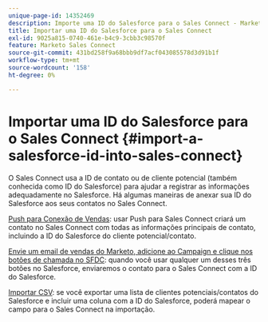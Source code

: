 ```yaml
---
unique-page-id: 14352469
description: Importe uma ID do Salesforce para o Sales Connect - Marketo Docs - Documentação do produto
title: Importar uma ID do Salesforce para o Sales Connect
exl-id: 9025a815-0740-461e-b4c9-3cbb3c98570f
feature: Marketo Sales Connect
source-git-commit: 431bd258f9a68bbb9df7acf043085578d3d91b1f
workflow-type: tm+mt
source-wordcount: '158'
ht-degree: 0%

---
```


# Importar uma ID do Salesforce para o Sales Connect {#import-a-salesforce-id-into-sales-connect}

O Sales Connect usa a ID de contato ou de cliente potencial (também conhecida como ID do Salesforce) para ajudar a registrar as informações adequadamente no Salesforce. Há algumas maneiras de anexar sua ID do Salesforce aos seus contatos no Sales Connect.

[Push para Conexão de Vendas](/help/marketo/product-docs/marketo-sales-connect/crm/salesforce-customization/push-to-sales-connect.md): usar Push para Sales Connect criará um contato no Sales Connect com todas as informações principais de contato, incluindo a ID do Salesforce do cliente potencial/contato.

[Envie um email de vendas do Marketo, adicione ao Campaign e clique nos botões de chamada no SFDC](/help/marketo/product-docs/marketo-sales-connect/crm/salesforce-customization/how-to-install-sales-connect-buttons-in-salesforce.md): quando você usar qualquer um desses três botões no Salesforce, enviaremos o contato para o Sales Connect com a ID do Salesforce.

[Importar CSV](/help/marketo/product-docs/marketo-sales-connect/people/managing-contacts/import-contacts-via-csv.md): se você exportar uma lista de clientes potenciais/contatos do Salesforce e incluir uma coluna com a ID do Salesforce, poderá mapear o campo para o Sales Connect na importação.
